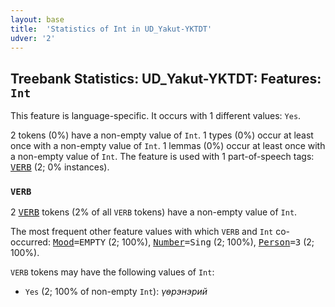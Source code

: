 ```yaml
---
layout: base
title:  'Statistics of Int in UD_Yakut-YKTDT'
udver: '2'
---
```


## Treebank Statistics: UD_Yakut-YKTDT: Features: `Int`

This feature is language-specific.
It occurs with 1 different values: `Yes`.

2 tokens (0%) have a non-empty value of `Int`.
1 types (0%) occur at least once with a non-empty value of `Int`.
1 lemmas (0%) occur at least once with a non-empty value of `Int`.
The feature is used with 1 part-of-speech tags: <tt><a href="sah_yktdt-pos-VERB.html">VERB</a></tt> (2; 0% instances).

### `VERB`

2 <tt><a href="sah_yktdt-pos-VERB.html">VERB</a></tt> tokens (2% of all `VERB` tokens) have a non-empty value of `Int`.

The most frequent other feature values with which `VERB` and `Int` co-occurred: <tt><a href="sah_yktdt-feat-Mood.html">Mood</a></tt><tt>=EMPTY</tt> (2; 100%), <tt><a href="sah_yktdt-feat-Number.html">Number</a></tt><tt>=Sing</tt> (2; 100%), <tt><a href="sah_yktdt-feat-Person.html">Person</a></tt><tt>=3</tt> (2; 100%).

`VERB` tokens may have the following values of `Int`:

* `Yes` (2; 100% of non-empty `Int`): <em>үөрэнэрий</em>

